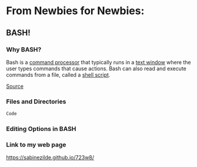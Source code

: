 # From Newbies for Newbies: 
## BASH! 
### Why BASH?

Bash is a [command processor](https://en.wikipedia.org/wiki/Command-line_interface#Command-line_interpreter) that typically runs in a [text window](https://en.wikipedia.org/wiki/Terminal_emulator) where the user types commands that cause actions. Bash can also read and execute commands from a file, called a [shell script](https://en.wikipedia.org/wiki/Shell_script).

[Source](https://en.wikipedia.org/wiki/Bash_%28Unix_shell%29)

### Files and Directories



```markdown
Code
```


### Editing Options in BASH



### Link to my web page

https://sabinezilde.github.io/723w8/
